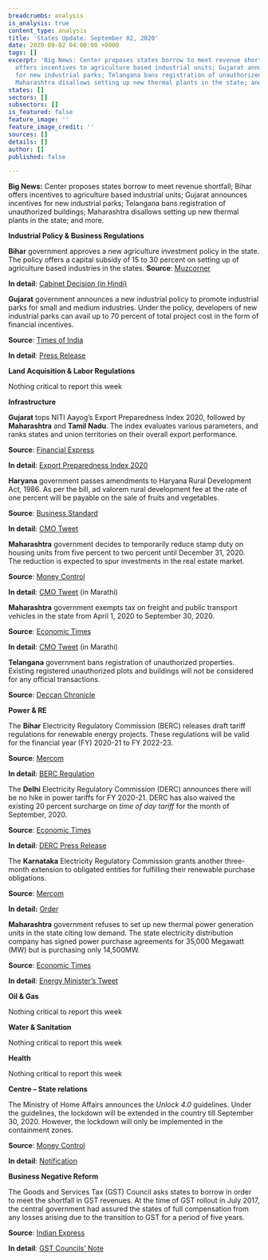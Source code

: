 ```yaml
---
breadcrumbs: analysis
is_analysis: true
content_type: analysis
title: 'States Update: September 02, 2020'
date: 2020-09-02 04:00:00 +0000
tags: []
excerpt: 'Big News: Center proposes states borrow to meet revenue shortfall; Bihar
  offers incentives to agriculture based industrial units; Gujarat announces incentives
  for new industrial parks; Telangana bans registration of unauthorized buildings;
  Maharashtra disallows setting up new thermal plants in the state; and more.'
states: []
sectors: []
subsectors: []
is_featured: false
feature_image: ''
feature_image_credit: ''
sources: []
details: []
author: []
published: false

---
```

**Big News:** Center proposes states borrow to meet revenue shortfall; Bihar offers incentives to agriculture based industrial units; Gujarat announces incentives for new industrial parks; Telangana bans registration of unauthorized buildings; Maharashtra disallows setting up new thermal plants in the state; and more.

**Industrial Policy & Business Regulations**

**Bihar** government approves a new agriculture investment policy in the state. The policy offers a capital subsidy of 15 to 30 percent on setting up of agriculture based industries in the states. **Source**: [Muzcorner](https://www.muzcorner.in/2020/08/bihar-approved-new-agriculture-investment-policy-2020.html)

**In detail**: [Cabinet Decision (in Hindi)](http://csd.bih.nic.in/Upload/Decisions/c25082020.pdf)

**Gujarat** government announces a new industrial policy to promote industrial parks for small and medium industries. Under the policy, developers of new industrial parks can avail up to 70 percent of total project cost in the form of financial incentives.

**Source**: [Times of India](https://timesofindia.indiatimes.com/city/ahmedabad/govt-promotes-industrial-parks-with-incentive-push/articleshow/77813578.cms)

**In detail**: [Press Release](https://gujaratinformation.net/article/?id=MjAyOTg=)

**Land Acquisition & Labor Regulations**

Nothing critical to report this week

**Infrastructure**

**Gujarat** tops NITI Aayog’s Export Preparedness Index 2020, followed by **Maharashtra** and **Tamil Nadu**. The index evaluates various parameters, and ranks states and union territories on their overall export performance.

**Source**: [Financial Express](https://www.financialexpress.com/economy/gujarat-most-prepared-for-exports-tops-niti-aayogs-export-preparedness-index-2020/2065902)

**In detail**: [Export Preparedness Index 2020](https://niti.gov.in/sites/default/files/2020-08/Digital_ExportPreparednessIndex2020_0.pdf)

**Haryana** government passes amendments to Haryana Rural Development Act, 1986. As per the bill, ad valorem rural development fee at the rate of one percent will be payable on the sale of fruits and vegetables.

**Source**: [Business Standard](https://www.business-standard.com/article/pti-stories/haryana-assembly-passes-12-bills-during-brief-monsoon-session-120082700009_1.html)

**In detail**: [CMO Tweet](https://twitter.com/cmohry/status/1298671774373044225?s=20)

**Maharashtra** government decides to temporarily reduce stamp duty on housing units from five percent to two percent until December 31, 2020. The reduction is expected to spur investments in the real estate market.

**Source**: [Money Control](https://www.moneycontrol.com/news/business/real-estate/maharashtra-govt-slashes-stamp-duty-by-2-until-dec-2020-to-boost-demand-in-real-estate-5759971.html)

**In detail**: [CMO Tweet](https://twitter.com/CMOMaharashtra/status/1298607068618698754?s=20) (in Marathi)

**Maharashtra** government exempts tax on freight and public transport vehicles in the state from April 1, 2020 to September 30, 2020.

**Source**: [Economic Times](https://auto.economictimes.indiatimes.com/news/commercial-vehicle/mhcv/maharashtra-cabinet-decides-to-exempt-tax-for-commercial-vehicles-from-april-1-to-september-30/77775131)

**In detail**: [CMO Tweet](https://twitter.com/CMOMaharashtra/status/1298607105679560706?s=20) (in Marathi)

**Telangana** government bans registration of unauthorized properties. Existing registered unauthorized plots and buildings will not be considered for any official transactions.

**Source**: [Deccan Chronicle](https://www.deccanchronicle.com/nation/current-affairs/270820/telangana-gets-tough-on-illegal-layouts-bans-registration-of-unapprov.html)

**Power & RE**

The **Bihar** Electricity Regulatory Commission (BERC) releases draft tariff regulations for renewable energy projects. These regulations will be valid for the financial year (FY) 2020-21 to FY 2022-23.

**Source**: [Mercom](https://mercomindia.com/bihar-draft-tariff-regulations-renewable/)

**In detail**: [BERC Regulation](https://berc.co.in/orders/daily-orders/2275-suo-motu-proceeding-inviting-comments-suggestion-objections-on-berc-terms-and-conditions-for-tariff-determination-from-renewable-energy-sources-regulations-2020)

The **Delhi** Electricity Regulatory Commission (DERC) announces there will be no hike in power tariffs for FY 2020-21. DERC has also waived the existing 20 percent surcharge on _time of day tariff_ for the month of September, 2020.

**Source**: [Economic Times](https://energy.economictimes.indiatimes.com/news/power/no-power-tariff-hike-in-delhi-for-2020-21-delhi-electricity-regulatory-commission/77815464)

**In detail**: [DERC Press Release](http://www.derc.gov.in/Press%20Release/Press%20Release%20-%2028.08.2020/Press%20Release%20-%20english.pdf)

The **Karnataka** Electricity Regulatory Commission grants another three-month extension to obligated entities for fulfilling their renewable purchase obligations.

**Source**: [Mercom](https://mercomindia.com/karnataka-announces-three-month-extension/)

**In detail:** [Order](https://karunadu.karnataka.gov.in/kerc/Ombudsman%20Order%202020/order%202020/Order%20on%20Further%20extension%20of%20time%20for%20Compliance%20of%20RPO%20for%20FY20.pdf)

**Maharashtra** government refuses to set up new thermal power generation units in the state citing low demand. The state electricity distribution company has signed power purchase agreements for 35,000 Megawatt (MW) but is purchasing only 14,500MW.

**Source**: [Economic Times](https://energy.economictimes.indiatimes.com/news/power/maharashtra-no-new-thermal-power-units-in-state-says-raut/77795901)

**In detail**: [Energy Minister’s Tweet](https://twitter.com/NitinRaut_INC/status/1300369460721639424?s=20)

**Oil & Gas**

Nothing critical to report this week

**Water & Sanitation**

Nothing critical to report this week

**Health**

Nothing critical to report this week

**Centre – State relations**

The Ministry of Home Affairs announces the _Unlock 4.0_ guidelines. Under the guidelines, the lockdown will be extended in the country till September 30, 2020. However, the lockdown will only be implemented in the containment zones.

**Source**: [Money Control](https://www.moneycontrol.com/news/india/ministry-of-home-affairs-issues-fresh-guidelines-for-unlock-4-metro-social-academic-events-allowed-5772471.html)

**In detail**: [Notification](https://www.mha.gov.in/sites/default/files/MHAOrder_Unlock4_29082020.pdf)

**Business Negative Reform**

The Goods and Services Tax (GST) Council asks states to borrow in order to meet the shortfall in GST revenues. At the time of GST rollout in July 2017, the central government had assured the states of full compensation from any losses arising due to the transition to GST for a period of five years.

**Source**: [Indian Express](https://indianexpress.com/article/business/economy/nirmala-sitharaman-gst-payment-states-rbi-6572835/)

**In detail**: [GST Councils’ Note](https://static.pib.gov.in/WriteReadData/userfiles/Annexure%20GST%20Options.pdf)